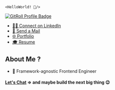 `<HelloWorld! 👋/>`

<a href="https://gitroll.io/profile/uUCfbnn5sDaRlTQUA6uVhoQk2QpD2" target="_blank"><img src="https://gitroll.io/api/badges/profiles/v1/uUCfbnn5sDaRlTQUA6uVhoQk2QpD2" alt="GitRoll Profile Badge"/></a>

- [👨‍🏫 Connect on LinkedIn](https://www.linkedin.com/in)
- [📩 Send a Mail](mailto:ismailmuyideen.c05@gmail.com)
- [🌐 Portfolio](https://notradioopaque.netlify.app/)
- [🎓 Resume](https://github.com/notradioopaque/notradioopaque/blob/main/Resume.pdf)

## About Me ?

- 💼 Framework-agnostic Frontend Engineer

#### [Let's Chat](https://cal.com/notradioopaque/15min) => and maybe build the next big thing 😉
